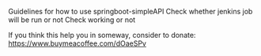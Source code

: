 Guidelines for how to use springboot-simpleAPI
Check whether jenkins job will be run or not
Check working or not


If you think this help you in someway, consider to donate: https://www.buymeacoffee.com/dOaeSPv
